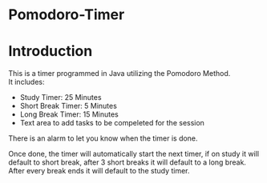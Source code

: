 # Pomodoro-Timer

# Introduction
This is a timer programmed in Java utilizing the Pomodoro Method.\
It includes:
- Study Timer: 25 Minutes
- Short Break Timer: 5 Minutes
- Long Break Timer: 15 Minutes
- Text area to add tasks to be compeleted for the session

There is an alarm to let you know when the timer is done. 

Once done, the timer will automatically start the next timer, if on study it will default to short break, after 3 short breaks it will default to a long break. After every break ends it will default to the study timer.
